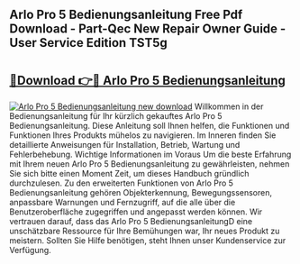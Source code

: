 ## Arlo Pro 5 Bedienungsanleitung Free Pdf Download - Part-Qec New Repair Owner Guide - User Service Edition TST5g

# <h2><a href="http://df4dkt.blite.top/?on=Arlo+Pro+5+Bedienungsanleitung">🔗Download 👉🔴 Arlo Pro 5 Bedienungsanleitung</a></h2>

[![Arlo Pro 5 Bedienungsanleitung new download](https://i.imgur.com/lujVjoI.png)](http://df4dkt.blite.top/?on=Arlo+Pro+5+Bedienungsanleitung)
Willkommen in der Bedienungsanleitung für Ihr kürzlich gekauftes Arlo Pro 5 Bedienungsanleitung. Diese Anleitung soll Ihnen helfen, die Funktionen und Funktionen Ihres Produkts mühelos zu navigieren. Im Inneren finden Sie detaillierte Anweisungen für Installation, Betrieb, Wartung und Fehlerbehebung. Wichtige Informationen im Voraus Um die beste Erfahrung mit Ihrem neuen Arlo Pro 5 Bedienungsanleitung zu gewährleisten, nehmen Sie sich bitte einen Moment Zeit, um dieses Handbuch gründlich durchzulesen. Zu den erweiterten Funktionen von Arlo Pro 5 Bedienungsanleitung gehören Objekterkennung, Bewegungssensoren, anpassbare Warnungen und Fernzugriff, auf die alle über die Benutzeroberfläche zugegriffen und angepasst werden können. Wir vertrauen darauf, dass das Arlo Pro 5 BedienungsanleitungD eine unschätzbare Ressource für Ihre Bemühungen war, Ihr neues Produkt zu meistern. Sollten Sie Hilfe benötigen, steht Ihnen unser Kundenservice zur Verfügung.
